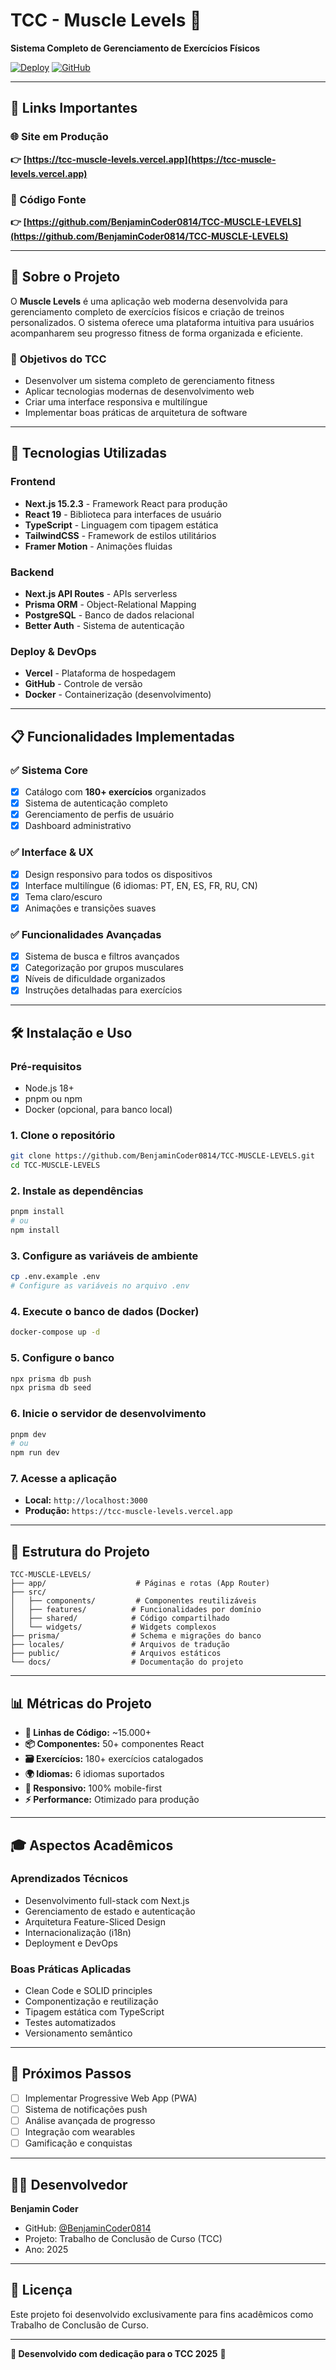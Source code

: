 # TCC - Muscle Levels 💪

**Sistema Completo de Gerenciamento de Exercícios Físicos**

[![Deploy](https://img.shields.io/badge/Deploy-Live-success)](https://tcc-muscle-levels.vercel.app)
[![GitHub](https://img.shields.io/badge/GitHub-Repository-blue)](https://github.com/BenjaminCoder0814/TCC-MUSCLE-LEVELS)

---

## 🔗 **Links Importantes**

### **🌐 Site em Produção**
**👉 [https://tcc-muscle-levels.vercel.app](https://tcc-muscle-levels.vercel.app)**

### **📂 Código Fonte**  
**👉 [https://github.com/BenjaminCoder0814/TCC-MUSCLE-LEVELS](https://github.com/BenjaminCoder0814/TCC-MUSCLE-LEVELS)**

---

## 📖 **Sobre o Projeto**

O **Muscle Levels** é uma aplicação web moderna desenvolvida para gerenciamento completo de exercícios físicos e criação de treinos personalizados. O sistema oferece uma plataforma intuitiva para usuários acompanharem seu progresso fitness de forma organizada e eficiente.

### 🎯 **Objetivos do TCC**
- Desenvolver um sistema completo de gerenciamento fitness
- Aplicar tecnologias modernas de desenvolvimento web
- Criar uma interface responsiva e multilíngue
- Implementar boas práticas de arquitetura de software

---

## 🚀 **Tecnologias Utilizadas**

### **Frontend**
- **Next.js 15.2.3** - Framework React para produção
- **React 19** - Biblioteca para interfaces de usuário
- **TypeScript** - Linguagem com tipagem estática
- **TailwindCSS** - Framework de estilos utilitários
- **Framer Motion** - Animações fluidas

### **Backend**
- **Next.js API Routes** - APIs serverless
- **Prisma ORM** - Object-Relational Mapping
- **PostgreSQL** - Banco de dados relacional
- **Better Auth** - Sistema de autenticação

### **Deploy & DevOps**
- **Vercel** - Plataforma de hospedagem
- **GitHub** - Controle de versão
- **Docker** - Containerização (desenvolvimento)

---

## 📋 **Funcionalidades Implementadas**

### ✅ **Sistema Core**
- [x] Catálogo com **180+ exercícios** organizados
- [x] Sistema de autenticação completo
- [x] Gerenciamento de perfis de usuário
- [x] Dashboard administrativo

### ✅ **Interface & UX**
- [x] Design responsivo para todos os dispositivos
- [x] Interface multilíngue (6 idiomas: PT, EN, ES, FR, RU, CN)
- [x] Tema claro/escuro
- [x] Animações e transições suaves

### ✅ **Funcionalidades Avançadas**
- [x] Sistema de busca e filtros avançados
- [x] Categorização por grupos musculares
- [x] Níveis de dificuldade organizados
- [x] Instruções detalhadas para exercícios

---

## 🛠️ **Instalação e Uso**

### **Pré-requisitos**
- Node.js 18+ 
- pnpm ou npm
- Docker (opcional, para banco local)

### **1. Clone o repositório**
```bash
git clone https://github.com/BenjaminCoder0814/TCC-MUSCLE-LEVELS.git
cd TCC-MUSCLE-LEVELS
```

### **2. Instale as dependências**
```bash
pnpm install
# ou
npm install
```

### **3. Configure as variáveis de ambiente**
```bash
cp .env.example .env
# Configure as variáveis no arquivo .env
```

### **4. Execute o banco de dados (Docker)**
```bash
docker-compose up -d
```

### **5. Configure o banco**
```bash
npx prisma db push
npx prisma db seed
```

### **6. Inicie o servidor de desenvolvimento**
```bash
pnpm dev
# ou
npm run dev
```

### **7. Acesse a aplicação**
- **Local:** `http://localhost:3000`
- **Produção:** `https://tcc-muscle-levels.vercel.app`

---

## 📁 **Estrutura do Projeto**

```
TCC-MUSCLE-LEVELS/
├── app/                    # Páginas e rotas (App Router)
├── src/
│   ├── components/         # Componentes reutilizáveis
│   ├── features/          # Funcionalidades por domínio
│   ├── shared/            # Código compartilhado
│   └── widgets/           # Widgets complexos
├── prisma/                # Schema e migrações do banco
├── locales/               # Arquivos de tradução
├── public/                # Arquivos estáticos
└── docs/                  # Documentação do projeto
```

---

## 📊 **Métricas do Projeto**

- **📝 Linhas de Código:** ~15.000+
- **📦 Componentes:** 50+ componentes React
- **🗃️ Exercícios:** 180+ exercícios catalogados
- **🌍 Idiomas:** 6 idiomas suportados
- **📱 Responsivo:** 100% mobile-first
- **⚡ Performance:** Otimizado para produção

---

## 🎓 **Aspectos Acadêmicos**

### **Aprendizados Técnicos**
- Desenvolvimento full-stack com Next.js
- Gerenciamento de estado e autenticação
- Arquitetura Feature-Sliced Design
- Internacionalização (i18n)
- Deployment e DevOps

### **Boas Práticas Aplicadas**
- Clean Code e SOLID principles
- Componentização e reutilização
- Tipagem estática com TypeScript
- Testes automatizados
- Versionamento semântico

---

## 🔮 **Próximos Passos**

- [ ] Implementar Progressive Web App (PWA)
- [ ] Sistema de notificações push
- [ ] Análise avançada de progresso
- [ ] Integração com wearables
- [ ] Gamificação e conquistas

---

## 👨‍💻 **Desenvolvedor**

**Benjamin Coder**
- GitHub: [@BenjaminCoder0814](https://github.com/BenjaminCoder0814)
- Projeto: Trabalho de Conclusão de Curso (TCC)
- Ano: 2025

---

## 📄 **Licença**

Este projeto foi desenvolvido exclusivamente para fins acadêmicos como Trabalho de Conclusão de Curso.

---

**🎯 Desenvolvido com dedicação para o TCC 2025** 💪